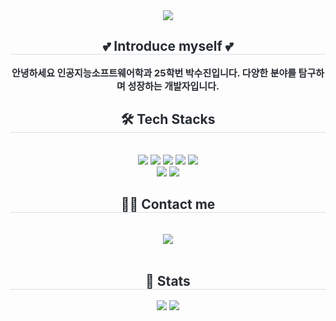<div align= "center">
    <img src="https://capsule-render.vercel.app/api?type=rect&color=ffffff&height=180&text=Welcome%20My%20Github&animation=fadeIn&fontColor=000000&fontSize=60" />
    </div>
    <div align= "center"> 
    <h2 style="border-bottom: 1px solid #d8dee4; color: #282d33;"> 💕 Introduce myself 💕 </h2>  
    <div style="font-weight: 700; font-size: 15px; text-align: center; color: #282d33;"> 안녕하세요 인공지능소프트웨어학과 25학번 박수진입니다. 다양한 분야를 탐구하며 성장하는 개발자입니다. </div> 
    </div>
    <div align= "center">
    <h2 style="border-bottom: 1px solid #d8dee4; color: #282d33;"> 🛠️ Tech Stacks </h2> <br> 
    <div style="margin: 0 auto; text-align: center;" align= "center"> <img src="https://img.shields.io/badge/C-A8B9CC?style=for-the-badge&logo=C&logoColor=white">
          <img src="https://img.shields.io/badge/MySQL-4479A1?style=for-the-badge&logo=MySQL&logoColor=white">
          <img src="https://img.shields.io/badge/Python-3776AB?style=for-the-badge&logo=Python&logoColor=white">
          <img src="https://img.shields.io/badge/Git-F05032?style=for-the-badge&logo=Git&logoColor=white">
          <img src="https://img.shields.io/badge/Github-181717?style=for-the-badge&logo=Github&logoColor=white">
          <br/><img src="https://img.shields.io/badge/HTML5-E34F26?style=for-the-badge&logo=HTML5&logoColor=white">
          <img src="https://img.shields.io/badge/Javascript-F7DF1E?style=for-the-badge&logo=Javascript&logoColor=white">
          </div>
    </div>
    <div align= "center">
    <h2 style="border-bottom: 1px solid #d8dee4; color: #282d33;"> 🧑‍💻 Contact me </h2> <br> 
    <div align= "center"> <a href=mailto:https://mail.google.com/mail/u/0/#inbox> <img src="https://img.shields.io/badge/Gmail-EA4335?style=for-the-badge&logo=Gmail&logoColor=white&link=mailto:https://mail.google.com/mail/u/0/#inbox"> </a>
          </div>  <br> 
    <div align= "center">  </div> 
    </div>
    <div align= "center"> 
    <h2 style="border-bottom: 1px solid #d8dee4; color: #282d33;"> 🏅 Stats </h2> <div align= "center"> <img src="https://github-readme-stats.vercel.app/api?username=parksuejin1026&bg_color=180,d0c19a,00000000&title_color=000000&text_color=000000"
         /> <img src="https://github-readme-stats.vercel.app/api/top-langs/?username=parksuejin1026&layout=compact&bg_color=180,d0c19a,00000000&title_color=000000&text_color=000000"
           /> </div> 
    </div>
    
